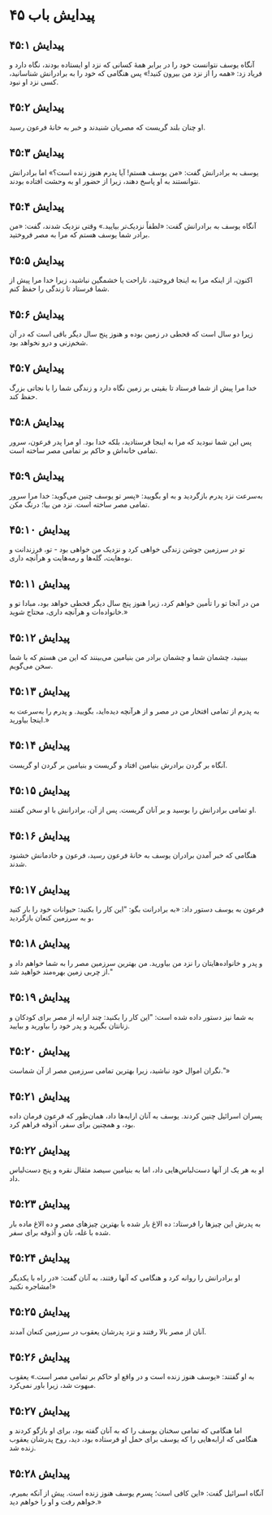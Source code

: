 # پیدایش باب ۴۵

## پیدایش ۴۵:۱
آنگاه یوسف نتوانست خود را در برابر همهٔ کسانی که نزد او ایستاده بودند، نگاه دارد و فریاد زد: «همه را از نزد من بیرون کنید!» پس هنگامی که خود را به برادرانش شناسانید، کسی نزد او نبود.

## پیدایش ۴۵:۲
او چنان بلند گریست که مصریان شنیدند و خبر به خانهٔ فرعون رسید.

## پیدایش ۴۵:۳
یوسف به برادرانش گفت: «من یوسف هستم! آیا پدرم هنوز زنده است؟» اما برادرانش نتوانستند به او پاسخ دهند، زیرا از حضور او به وحشت افتاده بودند.

## پیدایش ۴۵:۴
آنگاه یوسف به برادرانش گفت: «لطفاً نزدیک‌تر بیایید.» وقتی نزدیک شدند، گفت: «من برادر شما یوسف هستم که مرا به مصر فروختید.

## پیدایش ۴۵:۵
اکنون، از اینکه مرا به اینجا فروختید، ناراحت یا خشمگین نباشید، زیرا خدا مرا پیش از شما فرستاد تا زندگی را حفظ کنم.

## پیدایش ۴۵:۶
زیرا دو سال است که قحطی در زمین بوده و هنوز پنج سال دیگر باقی است که در آن شخم‌زنی و درو نخواهد بود.

## پیدایش ۴۵:۷
خدا مرا پیش از شما فرستاد تا بقیتی بر زمین نگاه دارد و زندگی شما را با نجاتی بزرگ حفظ کند.

## پیدایش ۴۵:۸
پس این شما نبودید که مرا به اینجا فرستادید، بلکه خدا بود. او مرا پدر فرعون، سرور تمامی خانه‌اش و حاکم بر تمامی مصر ساخته است.

## پیدایش ۴۵:۹
به‌سرعت نزد پدرم بازگردید و به او بگویید: «پسر تو یوسف چنین می‌گوید: خدا مرا سرور تمامی مصر ساخته است. نزد من بیا؛ درنگ مکن.

## پیدایش ۴۵:۱۰
تو در سرزمین جوشن زندگی خواهی کرد و نزدیک من خواهی بود - تو، فرزندانت و نوه‌هایت، گله‌ها و رمه‌هایت و هرآنچه داری.

## پیدایش ۴۵:۱۱
من در آنجا تو را تأمین خواهم کرد، زیرا هنوز پنج سال دیگر قحطی خواهد بود، مبادا تو و خانواده‌ات و هرآنچه داری، محتاج شوید.»

## پیدایش ۴۵:۱۲
ببینید، چشمان شما و چشمان برادر من بنیامین می‌بینند که این من هستم که با شما سخن می‌گویم.

## پیدایش ۴۵:۱۳
به پدرم از تمامی افتخار من در مصر و از هرآنچه دیده‌اید، بگویید. و پدرم را به‌سرعت به اینجا بیاورید.»

## پیدایش ۴۵:۱۴
آنگاه بر گردن برادرش بنیامین افتاد و گریست و بنیامین بر گردن او گریست.

## پیدایش ۴۵:۱۵
او تمامی برادرانش را بوسید و بر آنان گریست. پس از آن، برادرانش با او سخن گفتند.

## پیدایش ۴۵:۱۶
هنگامی که خبر آمدن برادران یوسف به خانهٔ فرعون رسید، فرعون و خادمانش خشنود شدند.

## پیدایش ۴۵:۱۷
فرعون به یوسف دستور داد: «به برادرانت بگو: "این کار را بکنید: حیوانات خود را بار کنید و به سرزمین کنعان بازگردید،

## پیدایش ۴۵:۱۸
و پدر و خانواده‌هایتان را نزد من بیاورید. من بهترین سرزمین مصر را به شما خواهم داد و از چربی زمین بهره‌مند خواهید شد."

## پیدایش ۴۵:۱۹
به شما نیز دستور داده شده است: "این کار را بکنید: چند ارابه از مصر برای کودکان و زنانتان بگیرید و پدر خود را بیاورید و بیایید.

## پیدایش ۴۵:۲۰
نگران اموال خود نباشید، زیرا بهترین تمامی سرزمین مصر از آن شماست."»

## پیدایش ۴۵:۲۱
پسران اسرائیل چنین کردند. یوسف به آنان ارابه‌ها داد، همان‌طور که فرعون فرمان داده بود، و همچنین برای سفر، آذوقه فراهم کرد.

## پیدایش ۴۵:۲۲
او به هر یک از آنها دست‌لباس‌هایی داد، اما به بنیامین سیصد مثقال نقره و پنج دست‌لباس داد.

## پیدایش ۴۵:۲۳
به پدرش این چیزها را فرستاد: ده الاغ بار شده با بهترین چیزهای مصر و ده الاغ ماده بار شده با غله، نان و آذوقه برای سفر.

## پیدایش ۴۵:۲۴
او برادرانش را روانه کرد و هنگامی که آنها رفتند، به آنان گفت: «در راه با یکدیگر مشاجره نکنید!»

## پیدایش ۴۵:۲۵
آنان از مصر بالا رفتند و نزد پدرشان یعقوب در سرزمین کنعان آمدند.

## پیدایش ۴۵:۲۶
به او گفتند: «یوسف هنوز زنده است و در واقع او حاکم بر تمامی مصر است.» یعقوب مبهوت شد، زیرا باور نمی‌کرد.

## پیدایش ۴۵:۲۷
اما هنگامی که تمامی سخنان یوسف را که به آنان گفته بود، برای او بازگو کردند و هنگامی که ارابه‌هایی را که یوسف برای حمل او فرستاده بود، دید، روح پدرشان یعقوب زنده شد.

## پیدایش ۴۵:۲۸
آنگاه اسرائیل گفت: «این کافی است؛ پسرم یوسف هنوز زنده است. پیش از آنکه بمیرم، خواهم رفت و او را خواهم دید.»
